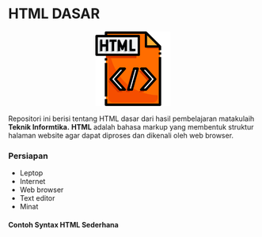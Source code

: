 # HTML DASAR
<img src='html-file.png' style='width:30%; margin-left:auto; margin-right:auto; display:block'> <br>
Repositori ini berisi tentang HTML dasar dari hasil pembelajaran matakulaih __Teknik Informtika.__ 
__HTML__ adalah bahasa markup yang membentuk struktur halaman website agar dapat diproses dan dikenali oleh web browser.
### Persiapan
<ul>
    <li>Leptop</li>
    <li>Internet</li>
    <li>Web browser</li>
    <li>Text editor</li>
    <li>Minat</li>
</ul>

#### Contoh Syntax HTML Sederhana
